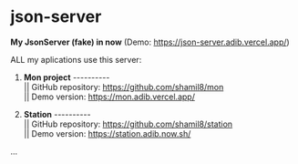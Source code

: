# json-server
<b>My JsonServer (fake) in now</b> (Demo: https://json-server.adib.vercel.app/) <br />

ALL my aplications use this server:

1. <b>Mon project</b> ----------<br />
  || GitHub repository: https://github.com/shamil8/mon <br />
  || Demo version: https://mon.adib.vercel.app/   <br />

2. <b>Station</b>  ----------<br />
  || GitHub repository: https://github.com/shamil8/station  <br />
  || Demo version: https://station.adib.now.sh/   <br />

...
